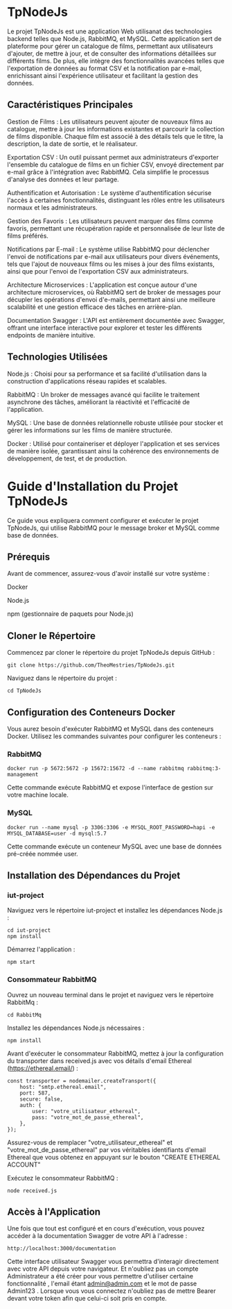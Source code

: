 # TpNodeJs

Le projet TpNodeJs est une application Web utilisanat des technologies backend  telles que Node.js, RabbitMQ, et MySQL. Cette application sert de plateforme pour gérer un catalogue de films, permettant aux utilisateurs d'ajouter, de mettre à jour, et de consulter des informations détaillées sur différents films. De plus, elle intègre des fonctionnalités avancées telles que l'exportation de données au format CSV et la notification par e-mail, enrichissant ainsi l'expérience utilisateur et facilitant la gestion des données.

## Caractéristiques Principales
Gestion de Films : Les utilisateurs peuvent ajouter de nouveaux films au catalogue, mettre à jour les informations existantes et parcourir la collection de films disponible. Chaque film est associé à des détails tels que le titre, la description, la date de sortie, et le réalisateur.

Exportation CSV : Un outil puissant permet aux administrateurs d'exporter l'ensemble du catalogue de films en un fichier CSV, envoyé directement par e-mail grâce à l'intégration avec RabbitMQ. Cela simplifie le processus d'analyse des données et leur partage.

Authentification et Autorisation : Le système d'authentification sécurise l'accès à certaines fonctionnalités, distinguant les rôles entre les utilisateurs normaux et les administrateurs.

Gestion des Favoris : Les utilisateurs peuvent marquer des films comme favoris, permettant une récupération rapide et personnalisée de leur liste de films préférés.

Notifications par E-mail : Le système utilise RabbitMQ pour déclencher l'envoi de notifications par e-mail aux utilisateurs pour divers événements, tels que l'ajout de nouveaux films ou les mises à jour des films existants, ainsi que pour l'envoi de l'exportation CSV aux administrateurs.

Architecture Microservices : L'application est conçue autour d'une architecture microservices, où RabbitMQ sert de broker de messages pour décupler les opérations d'envoi d'e-mails, permettant ainsi une meilleure scalabilité et une gestion efficace des tâches en arrière-plan.

Documentation Swagger : L'API est entièrement documentée avec Swagger, offrant une interface interactive pour explorer et tester les différents endpoints de manière intuitive.

## Technologies Utilisées
Node.js : Choisi pour sa performance et sa facilité d'utilisation dans la construction d'applications réseau rapides et scalables.

RabbitMQ : Un broker de messages avancé qui facilite le traitement asynchrone des tâches, améliorant la réactivité et l'efficacité de l'application.

MySQL : Une base de données relationnelle robuste utilisée pour stocker et gérer les informations sur les films de manière structurée.

Docker : Utilisé pour containeriser et déployer l'application et ses services de manière isolée, garantissant ainsi la cohérence des environnements de développement, de test, et de production.

# Guide d'Installation du Projet TpNodeJs
Ce guide vous expliquera comment configurer et exécuter le projet TpNodeJs, qui utilise RabbitMQ pour le message broker et MySQL comme base de données.

## Prérequis
Avant de commencer, assurez-vous d'avoir installé sur votre système :

Docker

Node.js

npm (gestionnaire de paquets pour Node.js)

## Cloner le Répertoire
Commencez par cloner le répertoire du projet TpNodeJs depuis GitHub :
```
git clone https://github.com/TheoMestries/TpNodeJs.git
```

Naviguez dans le répertoire du projet :

```
cd TpNodeJs
``` 

## Configuration des Conteneurs Docker
Vous aurez besoin d'exécuter RabbitMQ et MySQL dans des conteneurs Docker. Utilisez les commandes suivantes pour configurer les conteneurs :

### RabbitMQ
```
docker run -p 5672:5672 -p 15672:15672 -d --name rabbitmq rabbitmq:3-management
```
Cette commande exécute RabbitMQ et expose l'interface de gestion sur votre machine locale.

### MySQL
```
docker run --name mysql -p 3306:3306 -e MYSQL_ROOT_PASSWORD=hapi -e MYSQL_DATABASE=user -d mysql:5.7
```
Cette commande exécute un conteneur MySQL avec une base de données pré-créée nommée user.

## Installation des Dépendances du Projet
### iut-project
Naviguez vers le répertoire iut-project et installez les dépendances Node.js :
```
cd iut-project
npm install
```

Démarrez l'application :

```
npm start
```

### Consommateur RabbitMQ
Ouvrez un nouveau terminal dans le projet et naviguez vers le répertoire RabbitMq :

```
cd RabbitMq
```

Installez les dépendances Node.js nécessaires :

```
npm install
```

Avant d'exécuter le consommateur RabbitMQ, mettez à jour la configuration du transporter dans received.js avec vos détails d'email Ethereal (https://ethereal.email/) :

```
const transporter = nodemailer.createTransport({
    host: "smtp.ethereal.email",
    port: 587,
    secure: false,
    auth: {
        user: "votre_utilisateur_ethereal",
        pass: "votre_mot_de_passe_ethereal",
    },
});
```
Assurez-vous de remplacer "votre_utilisateur_ethereal" et "votre_mot_de_passe_ethereal" par vos véritables identifiants d'email Ethereal que vous obtenez en appuyant sur le bouton "CREATE ETHEREAL ACCOUNT"

Exécutez le consommateur RabbitMQ :

```
node received.js
```

## Accès à l'Application
Une fois que tout est configuré et en cours d'exécution, vous pouvez accéder à la documentation Swagger de votre API à l'adresse :
```
http://localhost:3000/documentation
```
Cette interface utilisateur Swagger vous permettra d'interagir directement avec votre API depuis votre navigateur. Et n'oubliez pas un compte Administrateur a été créer pour vous permettre d'utiliser certaine fonctionnalité , l'email étant admin@admin.com et le mot de passe Admin123 . Lorsque vous vous connectez n'oubliez pas de mettre Bearer devant votre token afin que celui-ci soit pris en compte.
